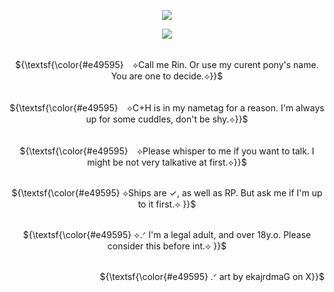 <p align="center">
<img src=https://github.com/user-attachments/assets/a89f81d1-b616-4fb0-b3e9-36eb48459d32>
</p>

<p align="center">
<img src="https://readme-typing-svg.demolab.com?font=Zen+Old+Mincho&duration=5000&pause=3000&color=521818&center=true&width=439&lines=✞+𝓣𝓞+𝓗𝓔𝓛𝓛+𝓐𝓝𝓓+𝓑𝓐𝓒𝓚+✞"./>
</p>

<p align="center">
     <br> ${\textsf{\color{#e49595}　⟡Call me Rin. Or use my curent pony's name. You are one to decide.⟡}}$ 
 <br>
  </p>
  <p align="center">
     <br> ${\textsf{\color{#e49595}　⟡C+H is in my nametag for a reason. I'm always up for some cuddles, don't be shy.⟡}}$ 
 <br>
  </p>
  <p align="center">
     <br> ${\textsf{\color{#e49595}　⟡Please whisper to me if you want to talk. I might be not very talkative at first.⟡}}$ 
 <br>
  </p>
    <p align="center">
     <br> ${\textsf{\color{#e49595}  ⟡Ships are ✓, as well as RP. But ask me if I'm up to it first.⟡ }}$ 
 <br>
  </p>

 
 <p align="center">
     <br> ${\textsf{\color{#e49595}  ⟡.ᐟ I'm a legal adult, and over 18y.o. Please consider this before int.⟡ }}$ 
 <br>
  </p>

 <p align="right">
     <br> ${\textsf{\color{#e49595}  .ᐟ art by ekajrdmaG on X}}$ 
 <br>
  </p>

